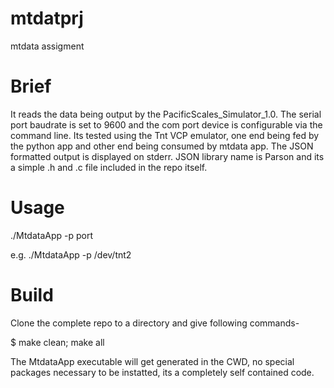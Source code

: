 # mtdatprj
mtdata assigment

# Brief
It reads the data being output by the PacificScales_Simulator_1.0.
The serial port baudrate is set to 9600 and the com port device is configurable via the command line.
Its tested using the Tnt VCP emulator, one end being fed by the python app and other end being consumed by mtdata app.
The JSON formatted output is displayed on stderr. JSON library name is Parson and its a simple  .h and .c file included in the repo itself.

# Usage 
./MtdataApp -p port

e.g. ./MtdataApp -p /dev/tnt2

# Build
Clone the complete repo to a directory and give following commands-

$ make clean; make all

The MtdataApp executable will get generated in the CWD, no special packages necessary to be instatted, its a completely self contained code.
